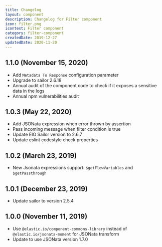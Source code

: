 ```yaml
---
title: Changelog
layout: component
description: Changelog for Filter component
icon: filter.png
icontext: Filter component
category: filter-component
createdDate: 2019-12-27
updatedDate: 2020-11-20
---
```


## 1.1.0 (November 15, 2020)

* Add `Metadata To Response` configuration parameter
* Upgrade to sailor 2.6.18
* Annual audit of the component code to check if it exposes a sensitive data in the logs
* Annual npm vulnerabilities audit

## 1.0.3 (May 22, 2020)

* Add JSONata expression when error thrown by assertion
* Pass incoming message when filter condition is true
* Update EIO Sailor version to 2.6.7
* Update eslint codestyle check properties

## 1.0.2 (March 23, 2019)

* New Jsonata expressions support: `$getFlowVariables` and `$getPassthrough`

## 1.0.1 (December 23, 2019)

* Update sailor to version 2.5.4

## 1.0.0 (November 11, 2019)

* Use `@elastic.io/component-commons-library` instead of `@elastic.io/jsonata-moment` for JSONata transform
* Update to use JSONata version 1.7.0
